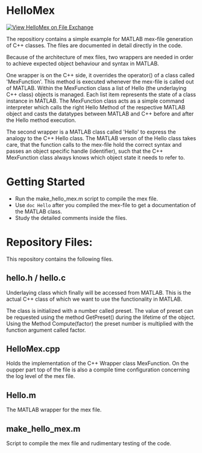 # HelloMex
[![View HelloMex on File Exchange](https://www.mathworks.com/matlabcentral/images/matlab-file-exchange.svg)](https://www.mathworks.com/matlabcentral/fileexchange/87292-hellomex)


The repositiory contains a simple example for MATLAB mex-file generation of C++ classes.
The files are documented in detail directly in the code.

Because of the architecture of mex files, two wrappers are needed in order to achieve expected
object behaviour and syntax in MATLAB.

One wrapper is on the C++ side, it overrides the operator() of a class called 'MexFunction'.
This method is executed whenever the mex-file is called out of MATLAB. Within the MexFunction
class a list of Hello (the underlaying C++ class) objects is managed. Each list item
represents the state of a class instance in MATLAB. The MexFunction class acts as a simple
command interpreter which calls the right Hello Method of the respective MATLAB object and
casts the datatypes between MATLAB and C++ before and after the Hello method execution.

The second wrapper is a MATLAB class called 'Hello' to express the analogy to the C++ Hello
class. The MATLAB verson of the Hello class takes care, that the function calls to the mex-file
hold the correct syntax and passes an object specific handle (identifier), such that the C++
MexFunction class always knows which object state it needs to refer to.

# Getting Started
* Run the make_hello_mex.m script to compile the mex file.
* Use `doc Hello` after you compiled the mex-file to get a documentation of the MATLAB class.
* Study the detailed comments inside the files.

# Repository Files:
This repository contains the following files.

## hello.h / hello.c
Underlaying class which finally will be accessed from MATLAB. This is the actual
C++ class of which we want to use the functionality in MATLAB.

The class is initialized with a number called preset.
The value of preset can be requested using the method GetPreset() during the lifetime of the 
object. Using the Method Compute(factor) the preset number is multiplied with the function
argument called factor.

## HelloMex.cpp
Holds the implementation of the C++ Wrapper class MexFunction. On the oupper part top of the
file is also a compile time configuration concerning the log level of the mex file.

## Hello.m
The MATLAB wrapper for the mex file.

## make_hello_mex.m
Script to compile the mex file and rudimentary testing of the code.


